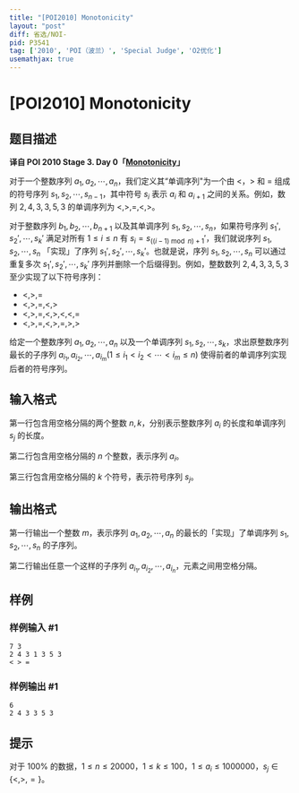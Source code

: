 ```yaml
---
title: "[POI2010] Monotonicity"
layout: "post"
diff: 省选/NOI-
pid: P3541
tag: ['2010', 'POI（波兰）', 'Special Judge', 'O2优化']
usemathjax: true
---
```


# [POI2010] Monotonicity
## 题目描述

**译自 POI 2010 Stage 3. Day 0「[Monotonicity](https://szkopul.edu.pl/problemset/problem/HVVwfLd9uyYNOW6hUZ_Zcnqe/site/?key=statement)」**

对于一个整数序列 $a_1, a_2, \cdots, a_n$，我们定义其“单调序列"为一个由 $<$，$>$ 和 $=$ 组成的符号序列 $s_1, s_2, \cdots,s_{n-1}$，其中符号 $s_i$ 表示 $a_i$ 和 $a_{i+1}$ 之间的关系。例如，数列 $2, 4, 3, 3, 5, 3$ 的单调序列为 $<, >, =, <, >$。

对于整数序列 $b_1, b_2, \cdots, b_{n+1}$ 以及其单调序列 $s_1, s_2, \cdots, s_n$，如果符号序列 $s_1', s_2', \cdots, s_k'$ 满足对所有 $1 \le i \le n$ 有 $s_i = s_{((i - 1) \bmod n) + 1}'$，我们就说序列 $s_1, s_2, \cdots, s_n$ 「实现」了序列 $s_1', s_2', \cdots, s_k'$。也就是说，序列 $s_1, s_2, \cdots, s_n$ 可以通过重复多次 $s_1', s_2', \cdots, s_k'$ 序列并删除一个后缀得到。例如，整数数列 $2, 4, 3, 3, 5, 3$ 至少实现了以下符号序列：

* $<, >, =$
* $<, >, =, <, >$
* $<, >, =, <, >, <, <, =$
* $<, >, =, <, >, =, >, >$

给定一个整数序列 $a_1, a_2, \cdots, a_n$ 以及一个单调序列 $s_1, s_2, \cdots, s_k$，求出原整数序列最长的子序列 $a_{i_1}, a_{i_2}, \cdots, a_{i_m} (1 \le i_1 \lt i_2 \lt \cdots \lt i_m \le n)$ 使得前者的单调序列实现后者的符号序列。
## 输入格式

第一行包含用空格分隔的两个整数 $n,k$，分别表示整数序列 $a_i$ 的长度和单调序列 $s_j$ 的长度。

第二行包含用空格分隔的 $n$ 个整数，表示序列 $a_i$。

第三行包含用空格分隔的 $k$ 个符号，表示符号序列 $s_j$。
## 输出格式

第一行输出一个整数 $m$，表示序列 $a_1, a_2, \cdots, a_n$ 的最长的「实现」了单调序列 $s_1, s_2, \cdots, s_n$ 的子序列。

第二行输出任意一个这样的子序列 $a_{i_1}, a_{i_2}, \cdots, a_{i_n}$，元素之间用空格分隔。
## 样例

### 样例输入 #1
```
7 3
2 4 3 1 3 5 3
< > =
```
### 样例输出 #1
```
6
2 4 3 3 5 3
```
## 提示

对于 $100\%$ 的数据，$1 \le n \le 20000$，$1 \le k \le 100$，$1 \le a_i \le 1000000$，$s_j \in \{<, >, =\}$。
